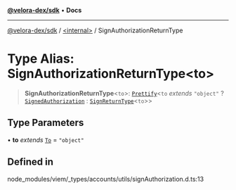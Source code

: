 [**@velora-dex/sdk**](../../README.md) • **Docs**

***

[@velora-dex/sdk](../../globals.md) / [\<internal\>](../README.md) / SignAuthorizationReturnType

# Type Alias: SignAuthorizationReturnType\<to\>

> **SignAuthorizationReturnType**\<`to`\>: [`Prettify`](Prettify.md)\<`to` *extends* `"object"` ? [`SignedAuthorization`](SignedAuthorization.md) : [`SignReturnType`](SignReturnType.md)\<`to`\>\>

## Type Parameters

• **to** *extends* [`To`](To.md) = `"object"`

## Defined in

node\_modules/viem/\_types/accounts/utils/signAuthorization.d.ts:13
